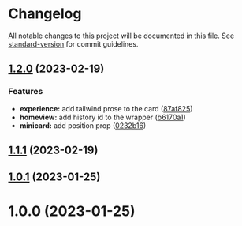 # Changelog

All notable changes to this project will be documented in this file. See [standard-version](https://github.com/conventional-changelog/standard-version) for commit guidelines.

## [1.2.0](https://github.com/gkyla/giras/compare/v1.1.1...v1.2.0) (2023-02-19)


### Features

* **experience:** add tailwind prose to the card ([87af825](https://github.com/gkyla/giras/commit/87af825ffdd1a11895b977d7536ccaee3338f2c1))
* **homeview:** add history id to the wrapper ([b6170a1](https://github.com/gkyla/giras/commit/b6170a1cc145c9747d73f2c557c110781aa3ec31))
* **minicard:** add position prop ([0232b16](https://github.com/gkyla/giras/commit/0232b1614a0bd767c247a4325fd50a05f2ee6c6b))

## [1.1.1](https://github.com/gkyla/giras/compare/1.0.2...v1.1.1) (2023-02-19)




## [1.0.1](https://github.com/gkyla/giras/compare/v1.0.0...v1.0.1) (2023-01-25)




# 1.0.0 (2023-01-25)
